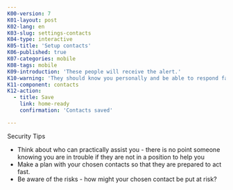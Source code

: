 ```yaml
---
K00-version: 7
K01-layout: post
K02-lang: en
K03-slug: settings-contacts
K04-type: interactive
K05-title: 'Setup contacts'
K06-published: true
K07-categories: mobile
K08-tags: mobile
K09-introduction: 'These people will receive the alert.'
K10-warning: 'They should know you personally and be able to respond fast.'
K11-component: contacts
K12-action:
  - title: Save
    link: home-ready
    confirmation: 'Contacts saved'

---
```


Security Tips

 - Think about who can practically assist you  - there is no point someone knowing you are in trouble if they are not in a position to help you
 - Make a plan with your chosen contacts so that they are prepared to act fast. 
 - Be aware of the risks - how might your chosen contact be put at risk?